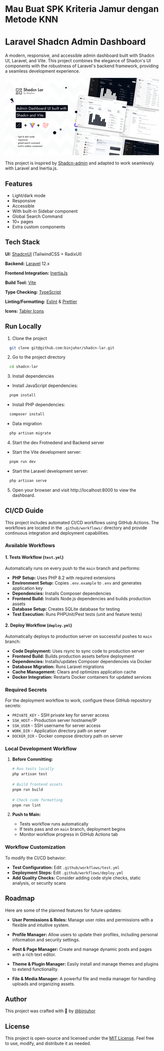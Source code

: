 # Mau Buat SPK Kriteria Jamur dengan Metode KNN

# Laravel Shadcn Admin Dashboard

A modern, responsive, and accessible admin dashboard built with Shadcn UI, Laravel, and Vite. This project combines the elegance of Shadcn's UI components with the robustness of Laravel's backend framework, providing a seamless development experience.

![alt text](public/images/shadcn-admin.png)

This project is inspired by [Shadcn-admin](https://github.com/satnaing/shadcn-admin) and adapted to work seamlessly with Laravel and Inertia.js.

## Features

- Light/dark mode
- Responsive
- Accessible
- With built-in Sidebar component
- Global Search Command
- 10+ pages
- Extra custom components

## Tech Stack

**UI:** [ShadcnUI](https://ui.shadcn.com) (TailwindCSS + RadixUI)

**Backend:** [Laravel](https://laravel.com/) 12.x

**Frontend Integration:** [InertiaJs](https://inertiajs.com/)

**Build Tool:** [Vite](https://vitejs.dev/)

**Type Checking:** [TypeScript](https://www.typescriptlang.org/)

**Linting/Formatting:** [Eslint](https://eslint.org/) & [Prettier](https://prettier.io/)

**Icons:** [Tabler Icons](https://tabler.io/icons)

## Run Locally

1. Clone the project

```bash
  git clone git@github.com:binjuhor/shadcn-lar.git
```

2. Go to the project directory

```bash
  cd shadcn-lar
```

3. Install dependencies

- Install JavaScript dependencies:

```bash
  pnpm install
```

- Install PHP dependencies:

```bash
  composer install
```

- Data migration

```bash
  php artisan migrate
```

4. Start the dev
   Frotnedend and Backend server

- Start the Vite development server:

```bash
  pnpm run dev
```

- Start the Laravel development server:

```bash
  php artisan serve
```

5. Open your browser and visit http://localhost:8000 to view the dashboard.

## CI/CD Guide

This project includes automated CI/CD workflows using GitHub Actions. The workflows are located in the `.github/workflows/` directory and provide continuous integration and deployment capabilities.

### Available Workflows

#### 1. Tests Workflow (`test.yml`)

Automatically runs on every push to the `main` branch and performs:

- **PHP Setup:** Uses PHP 8.2 with required extensions
- **Environment Setup:** Copies `.env.example` to `.env` and generates application key
- **Dependencies:** Installs Composer dependencies
- **Frontend Build:** Installs Node.js dependencies and builds production assets
- **Database Setup:** Creates SQLite database for testing
- **Test Execution:** Runs PHPUnit/Pest tests (unit and feature tests)

#### 2. Deploy Workflow (`deploy.yml`)

Automatically deploys to production server on successful pushes to `main` branch:

- **Code Deployment:** Uses rsync to sync code to production server
- **Frontend Build:** Builds production assets before deployment
- **Dependencies:** Installs/updates Composer dependencies via Docker
- **Database Migration:** Runs Laravel migrations
- **Cache Management:** Clears and optimizes application cache
- **Docker Integration:** Restarts Docker containers for updated services

### Required Secrets

For the deployment workflow to work, configure these GitHub repository secrets:

- `PRIVATE_KEY` - SSH private key for server access
- `SSH_HOST` - Production server hostname/IP
- `SSH_USER` - SSH username for server access
- `WORK_DIR` - Application directory path on server
- `DOCKER_DIR` - Docker compose directory path on server

### Local Development Workflow

1. **Before Committing:**

   ```bash
   # Run tests locally
   php artisan test

   # Build frontend assets
   pnpm run build

   # Check code formatting
   pnpm run lint
   ```

2. **Push to Main:**
   - Tests workflow runs automatically
   - If tests pass and on `main` branch, deployment begins
   - Monitor workflow progress in GitHub Actions tab

### Workflow Customization

To modify the CI/CD behavior:

- **Test Configuration:** Edit `.github/workflows/test.yml`
- **Deployment Steps:** Edit `.github/workflows/deploy.yml`
- **Add Quality Checks:** Consider adding code style checks, static analysis, or security scans

## Roadmap

Here are some of the planned features for future updates:

- **User Permissions & Roles:** Manage user roles and permissions with a flexible and intuitive system.

- **Profile Manager:** Allow users to update their profiles, including personal information and security settings.

- **Post & Page Manager:** Create and manage dynamic posts and pages with a rich text editor.

- **Theme & Plugin Manager:** Easily install and manage themes and plugins to extend functionality.

- **File & Media Manager:** A powerful file and media manager for handling uploads and organizing assets.

## Author

This project was crafted with 🤍 by [@binjuhor](https://github.com/binjuhor)

## License

This project is open-source and licensed under the [MIT License](https://choosealicense.com/licenses/mit/). Feel free to use, modify, and distribute it as needed.
